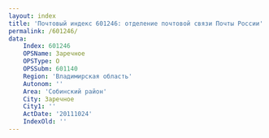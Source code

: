 ```yaml
---
layout: index
title: 'Почтовый индекс 601246: отделение почтовой связи Почты России'
permalink: /601246/
data:
    Index: 601246
    OPSName: Заречное
    OPSType: О
    OPSSubm: 601140
    Region: 'Владимирская область'
    Autonom: ''
    Area: 'Собинский район'
    City: Заречное
    City1: ''
    ActDate: '20111024'
    IndexOld: ''
---
```

